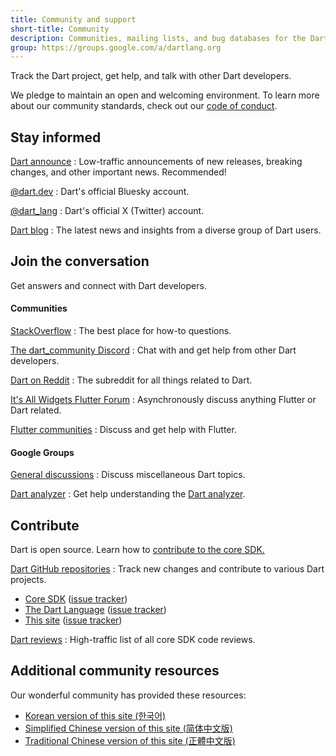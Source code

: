 ```yaml
---
title: Community and support
short-title: Community
description: Communities, mailing lists, and bug databases for the Dart project.
group: https://groups.google.com/a/dartlang.org
---
```


Track the Dart project, get help, and talk with other Dart developers.

We pledge to maintain an open and welcoming environment.
To learn more about our community standards, check out
our [code of conduct](/community/code-of-conduct).


## Stay informed

[Dart announce]({{page.group}}/d/forum/announce)
: Low-traffic announcements of new releases, breaking changes,
  and other important news. Recommended!

[@dart.dev](https://bsky.app/profile/dart.dev)
: Dart's official Bluesky account.

[@dart_lang](https://twitter.com/dart_lang)
: Dart's official X (Twitter) account.

[Dart blog](https://medium.com/dartlang)
: The latest news and insights from a diverse group of Dart users.

## Join the conversation

Get answers and connect with Dart developers.

#### Communities

[StackOverflow](https://stackoverflow.com/tags/dart)
: The best place for how-to questions.

[The dart_community Discord](https://discord.gg/Qt6DgfAWWx)
: Chat with and get help from other Dart developers.

[Dart on Reddit](https://www.reddit.com/r/dartlang)
: The subreddit for all things related to Dart.

[It's All Widgets Flutter Forum](https://forum.itsallwidgets.com/)
: Asynchronously discuss anything Flutter or Dart related.

[Flutter communities]({{site.flutter}}/community#community-grid)
: Discuss and get help with Flutter.

#### Google Groups

[General discussions]({{page.group}}/d/forum/misc)
: Discuss miscellaneous Dart topics.

[Dart analyzer]({{page.group}}/d/forum/analyzer-discuss)
: Get help understanding the [Dart analyzer](/tools/dart-analyze).

## Contribute

Dart is open source.
Learn how to
[contribute to the core SDK.]({{site.repo.dart.sdk}}/blob/main/CONTRIBUTING.md)

[Dart GitHub repositories]({{site.repo.dart.org}}/)
: Track new changes and contribute to various Dart projects.
  * [Core SDK]({{site.repo.dart.sdk}}/)
    ([issue tracker]({{site.repo.dart.sdk}}/issues/))
  * [The Dart Language]({{site.repo.dart.lang}})
    ([issue tracker]({{site.repo.dart.lang}}/issues))
  * [This site]({{site.repo.this}}/)
    ([issue tracker]({{site.repo.this}}/issues/))

[Dart reviews]({{page.group}}/d/forum/reviews)
: High-traffic list of all core SDK code reviews.

## Additional community resources

Our wonderful community has provided these resources:

* [Korean version of this site (한국어)](https://dart-ko.dev/)
* [Simplified Chinese version of this site (简体中文版)](https://dart.cn)
* [Traditional Chinese version of this site (正體中文版)](https://dart.tw.gh.miniasp.com/)
